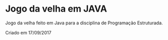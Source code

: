 # Jogo da velha em JAVA

Jogo da velha feito em Java para a disciplina de Programação Estruturada.

Criado em 17/09/2017

